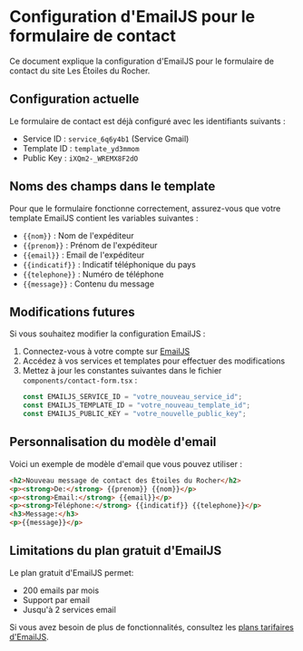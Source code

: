 # Configuration d'EmailJS pour le formulaire de contact

Ce document explique la configuration d'EmailJS pour le formulaire de contact du site Les Étoiles du Rocher.

## Configuration actuelle

Le formulaire de contact est déjà configuré avec les identifiants suivants :

- Service ID : `service_6q6y4b1` (Service Gmail)
- Template ID : `template_yd3mmom`
- Public Key : `iXQm2-_WREMX8F2dO`

## Noms des champs dans le template

Pour que le formulaire fonctionne correctement, assurez-vous que votre template EmailJS contient les variables suivantes :

- `{{nom}}` : Nom de l'expéditeur
- `{{prenom}}` : Prénom de l'expéditeur
- `{{email}}` : Email de l'expéditeur
- `{{indicatif}}` : Indicatif téléphonique du pays
- `{{telephone}}` : Numéro de téléphone
- `{{message}}` : Contenu du message

## Modifications futures

Si vous souhaitez modifier la configuration EmailJS :

1. Connectez-vous à votre compte sur [EmailJS](https://www.emailjs.com/)
2. Accédez à vos services et templates pour effectuer des modifications
3. Mettez à jour les constantes suivantes dans le fichier `components/contact-form.tsx` :
   ```javascript
   const EMAILJS_SERVICE_ID = "votre_nouveau_service_id";
   const EMAILJS_TEMPLATE_ID = "votre_nouveau_template_id";
   const EMAILJS_PUBLIC_KEY = "votre_nouvelle_public_key";
   ```

## Personnalisation du modèle d'email

Voici un exemple de modèle d'email que vous pouvez utiliser :

```html
<h2>Nouveau message de contact des Étoiles du Rocher</h2>
<p><strong>De:</strong> {{prenom}} {{nom}}</p>
<p><strong>Email:</strong> {{email}}</p>
<p><strong>Téléphone:</strong> {{indicatif}} {{telephone}}</p>
<h3>Message:</h3>
<p>{{message}}</p>
```

## Limitations du plan gratuit d'EmailJS

Le plan gratuit d'EmailJS permet:
- 200 emails par mois
- Support par email
- Jusqu'à 2 services email

Si vous avez besoin de plus de fonctionnalités, consultez les [plans tarifaires d'EmailJS](https://www.emailjs.com/pricing/). 